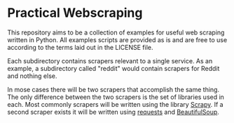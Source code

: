 # Practical Webscraping

This repository aims to be a collection of examples
for useful web scraping written in Python. All examples scripts are provided
as is and are free to use according to the terms laid out
in the LICENSE file.

Each subdirectory contains scrapers relevant to a single service.
As an example, a subdirectory called "reddit" would contain
scrapers for Reddit and nothing else.

In mose cases there will be two scrapers that accomplish the same
thing. The only difference between the two scrapers is the set of
libraries used in each. Most commonly scrapers will be written
using the library [Scrapy](http://scrapy.org). If a second scraper
exists it will be written using [requests](http://www.python-requests.org/en/latest/)
and [BeautifulSoup](http://www.crummy.com/software/BeautifulSoup/bs4/doc/).
